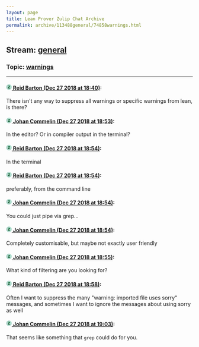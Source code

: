 ```yaml
---
layout: page
title: Lean Prover Zulip Chat Archive 
permalink: archive/113488general/74858warnings.html
---
```


## Stream: [general](index.html)
### Topic: [warnings](74858warnings.html)

---

#### [![Click to go to Zulip](../../assets/img/zulip2.png) Reid Barton (Dec 27 2018 at 18:40)](https://leanprover.zulipchat.com/#narrow/stream/113488-general/topic/warnings/near/152612059):
There isn't any way to suppress all warnings or specific warnings from lean, is there?

#### [![Click to go to Zulip](../../assets/img/zulip2.png) Johan Commelin (Dec 27 2018 at 18:53)](https://leanprover.zulipchat.com/#narrow/stream/113488-general/topic/warnings/near/152612571):
In the editor? Or in compiler output in the terminal?

#### [![Click to go to Zulip](../../assets/img/zulip2.png) Reid Barton (Dec 27 2018 at 18:54)](https://leanprover.zulipchat.com/#narrow/stream/113488-general/topic/warnings/near/152612608):
In the terminal

#### [![Click to go to Zulip](../../assets/img/zulip2.png) Reid Barton (Dec 27 2018 at 18:54)](https://leanprover.zulipchat.com/#narrow/stream/113488-general/topic/warnings/near/152612612):
preferably, from the command line

#### [![Click to go to Zulip](../../assets/img/zulip2.png) Johan Commelin (Dec 27 2018 at 18:54)](https://leanprover.zulipchat.com/#narrow/stream/113488-general/topic/warnings/near/152612613):
You could just pipe via grep...

#### [![Click to go to Zulip](../../assets/img/zulip2.png) Johan Commelin (Dec 27 2018 at 18:54)](https://leanprover.zulipchat.com/#narrow/stream/113488-general/topic/warnings/near/152612615):
Completely customisable, but maybe not exactly user friendly

#### [![Click to go to Zulip](../../assets/img/zulip2.png) Johan Commelin (Dec 27 2018 at 18:55)](https://leanprover.zulipchat.com/#narrow/stream/113488-general/topic/warnings/near/152612626):
What kind of filtering are you looking for?

#### [![Click to go to Zulip](../../assets/img/zulip2.png) Reid Barton (Dec 27 2018 at 18:58)](https://leanprover.zulipchat.com/#narrow/stream/113488-general/topic/warnings/near/152612765):
Often I want to suppress the many "warning: imported file uses sorry" messages, and sometimes I want to ignore the messages about using sorry as well

#### [![Click to go to Zulip](../../assets/img/zulip2.png) Johan Commelin (Dec 27 2018 at 19:03)](https://leanprover.zulipchat.com/#narrow/stream/113488-general/topic/warnings/near/152613016):
That seems like something that `grep` could do for you.

